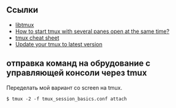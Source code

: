 ## Ссылки

* [libtmux](https://github.com/tmux-python/libtmux)
* [How to start tmux with several panes open at the same time?](https://askubuntu.com/a/832465)
* [tmux cheat sheet](https://gist.github.com/andreyvit/2921703)
* [Update your tmux to latest version](http://witkowskibartosz.com/blog/update-your-tmux-to-latest-version.html)


## отправка команд на обрудование с управляющей консоли через tmux 

Переделать мой вариант со screen на tmux.


```
$ tmux -2 -f tmux_session_basics.conf attach
```
